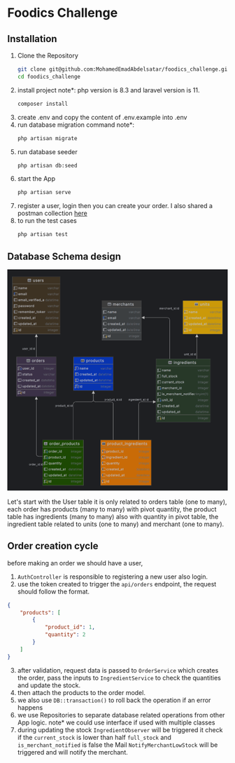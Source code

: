 # Foodics Challenge

## Installation

1. Clone the Repository
    ```sh
    git clone git@github.com:MohamedEmadAbdelsatar/foodics_challenge.git
    cd foodics_challenge
    ```
2. install project note*: php version is 8.3 and laravel version is 11.
    ```sh
   composer install
   ```
3. create .env and copy the content of .env.example into .env
4. run database migration command note*: 
    ```sh
   php artisan migrate
   ```
5. run database seeder
    ```sh
   php artisan db:seed
   ```
6. start the App
    ```sh
   php artisan serve
   ```
7. register a user, login then you can create your order.
I also shared a postman collection [here](https://documenter.getpostman.com/view/7845030/2sA3duHDwC)
8. to run the test cases
    ```sh
    php artisan test
    ```
## Database Schema design
![Database Diagram](/public/database.png)

Let's start with the User table it is only related to orders table (one to many), each order has products (many to many) with pivot quantity, the product table has ingredients (many to many) also with quantity in pivot table, the ingredient table related to units (one to many) and merchant (one to many).

## Order creation cycle

before making an order we should have a user,
1. `AuthController` is responsible to registering a new user also login.
2. use the token created to trigger the `api/orders` endpoint, the request should follow the format.
```json
{
    "products": [
        {
            "product_id": 1,
            "quantity": 2
        }
    ]
}
```
3. after validation, request data is passed to `OrderService` which creates the order, pass the inputs to `IngredientService` to check the quantities and update the stock.
4. then attach the products to the order model.
5. we also use `DB::transaction()` to roll back the operation if an error happens
7. we use Repositories to separate database related operations from other App logic. note* we could use interface if used with multiple classes
8. during updating the stock `IngredientObserver` will be triggered it check if the `current_stock` is lower than half `full_stock` and `is_merchant_notified` is false the Mail `NotifyMerchantLowStock` will be triggered and will notify the merchant.




